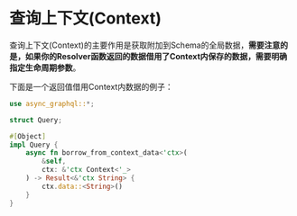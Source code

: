 # 查询上下文(Context)

查询上下文(Context)的主要作用是获取附加到Schema的全局数据，**需要注意的是，如果你的Resolver函数返回的数据借用了Context内保存的数据，需要明确指定生命周期参数**。

下面是一个返回值借用Context内数据的例子：

```rust
use async_graphql::*;

struct Query;

#[Object]
impl Query {
    async fn borrow_from_context_data<'ctx>(
        &self,
        ctx: &'ctx Context<'_>
    ) -> Result<&'ctx String> {
        ctx.data::<String>()
    }
}
```
